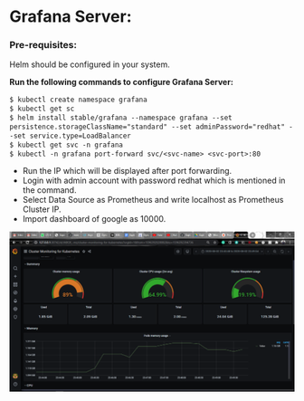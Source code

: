 # Grafana Server:  

### Pre-requisites:  

Helm should be configured in your system.  

__Run the following commands to configure Grafana Server:__  

```
$ kubectl create namespace grafana
$ kubectl get sc
$ helm install stable/grafana --namespace grafana --set persistence.storageClassName="standard" --set adminPassword="redhat" --set service.type=LoadBalancer 
$ kubectl get svc -n grafana
$ kubectl -n grafana port-forward svc/<svc-name> <svc-port>:80
```  

- Run the IP which will be displayed after port forwarding.
- Login with admin account with password redhat which is mentioned in the command.  
- Select Data Source as Prometheus and write localhost as Prometheus Cluster IP.  
- Import dashboard of google as 10000.   

<img src="grafana.png" alt="Grafana Server">

